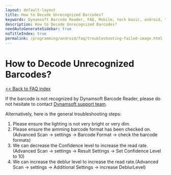 ```yaml
---
layout: default-layout
title: How to Decode Unrecognized Barcodes?
keywords: Dynamsoft Barcode Reader, FAQ, Mobile, tech basic, android, template, driver license, settings
description: How to Decode Unrecognized Barcodes?
needAutoGenerateSidebar: true
noTitleIndex: true
permalink: /programming/android/faq/troubleshooting-failed-image.html
---
```


# How to Decode Unrecognized Barcodes?

[<< Back to FAQ index](index.md)

If the barcode is not recognized by Dynamsoft Barcode Reader, please do not hesitate to contact <a href="https://www.dynamsoft.com/company/contact/?ver=latest" target="_blank">Dynamsoft support team</a>.

Alternatively, here is the general troubleshooting steps:

1. Please ensure the lighting is not very bright or very dim.
2. Please ensure the aimming barcode format has been checked on.(Advanced Scan -> settings -> Barcode Format -> check the barcode formats)
3. We can decrease the Confidence level to increase the read rate.(Advanced Scan -> settings -> Result Settings -> Set Confidence Level to 10)
4. We can increase the deblur level to increase the read rate.(Advanced Scan -> settings -> Additional Settings -> increase DeblurLevel) 